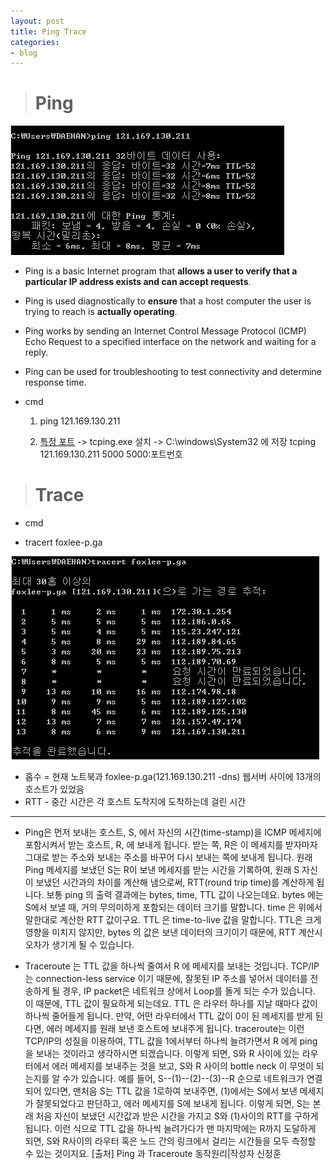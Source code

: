 ```yaml
---
layout: post
title: Ping Trace
categories:
- blog
---
```


> # Ping 

 ![Alt text](images/ping.png)

* Ping is a basic Internet program that **allows a user to verify that a particular IP address exists and can accept requests**.

* Ping is used diagnostically to **ensure** that a host computer the user is trying to reach is **actually operating**. 
* Ping works by sending an Internet Control Message Protocol (ICMP) Echo Request to a specified interface on the network and waiting for a reply. 
* Ping can be used for troubleshooting to test connectivity and determine response time.

* cmd 

  1. ping 121.169.130.211
  
  2. [특정 포트] -> tcping.exe 설치 -> C:\windows\System32 에 저장
     tcping 121.169.130.211 5000 5000:포트번호


> # Trace

* cmd 
 - tracert foxlee-p.ga
 
 ![Alt text](images/tracert.png)

* 홉수 = 현재 노트북과 foxlee-p.ga(121.169.130.211 -dns) 웹서버 사이에 13개의 호스트가 있었음
* RTT - 중간 시간은 각 호스트 도착지에 도착하는데 걸린 시간


- - -

* Ping은 먼저 보내는 호스트, S, 에서 자신의 시간(time-stamp)을 ICMP 메세지에 포함시켜서 받는 호스트, R, 에 보내게 됩니다. 받는 쪽, R은 이 메세지를 받자마자 그대로 받는 주소와 보내는 주소를 바꾸어 다시 보내는 쪽에 보내게 됩니다. 원래 Ping 메세지를 보냈던 S는 R이 보낸 메세지를 받는 시간을 기록하여, 원래 S 자신이 보냈던 시간과의 차이를 계산해 냄으로써, RTT(round trip time)를 계산하게 됩니다. 보통 ping 의 출력 결과에는 bytes, time, TTL 값이 나오는데요. bytes 에는 S에서 보낼 때, 거의 무의미하게 포함되는 데이터 크기를 말합니다. time 은 위에서 말한대로 계산한 RTT 값이구요. TTL 은 time-to-live 값을 말합니다. TTL은 크게 영향을 미치지 않지만, bytes 의 값은 보낸 데이터의 크기이기 때문에, RTT 계산시 오차가 생기게 될 수 있습니다.

* Traceroute 는 TTL 값을 하나씩 줄여서 R 에 메세지를 보내는 것입니다.
TCP/IP는 connection-less service 이기 때문에, 잘못된 IP 주소를 넣어서 데이터를 전송하게 될 경우, IP packet은 네트워크 상에서 Loop를 돌게 되는 수가 있습니다. 이 때문에, TTL 값이 필요하게 되는데요. TTL 은 라우터 하나를 지날 때마다 값이 하나씩 줄어들게 됩니다. 만약, 어떤 라우터에서 TTL 값이 0이 된 메세지를 받게 된다면, 에러 메세지를 원래 보낸 호스트에 보내주게 됩니다. traceroute는 이런 TCP/IP의 성질을 이용하여, TTL 값을 1에서부터 하나씩 늘려가면서 R 에게 ping 을 보내는 것이라고 생각하시면 되겠습니다. 이렇게 되면, S와 R 사이에 있는 라우터에서 에러 메세지를 보내주는 것을 보고, S와 R 사이의 bottle neck 이 무엇이 되는지를 알 수가 있습니다. 예를 들어, S--(1)--(2)--(3)--R 순으로 네트워크가 연결되어 있다면, 맨처음 S는 TTL 값을 1로하여 보내주면, (1)에서는 S에서 보낸 메세지가 잘못되었다고 판단하고, 에러 메세지를 S에 보내게 됩니다. 이렇게 되면, S는 본래 처음 자신이 보냈던 시간값과 받은 시간을 가지고 S와 (1)사이의 RTT를 구하게 됩니다. 이런 식으로 TTL 값을 하나씩 늘려가다가 맨 마지막에는 R까지 도달하게 되면, S와 R사이의 라우터 혹은 노드 간의 링크에서 걸리는 시간들을 모두 측정할 수 있는 것이지요.
[출처] Ping 과 Traceroute 동작원리|작성자 신정훈







[특정 포트]:https://tctt.tistory.com/143
